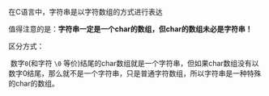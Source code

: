 在C语言中，字符串是以字符数组的方式进行表达



值得注意的是：**字符串一定是一个char的数组，但char的数组未必是字符串！**



区分方式：

​	数字`0`(和字符 `\0` 等价)结尾的char数组就是一个字符串，但如果char数组没有以数字0结尾，那么就不是一个字符串，只是普通字符数组，所以字符串是一种特殊的char的数组。

